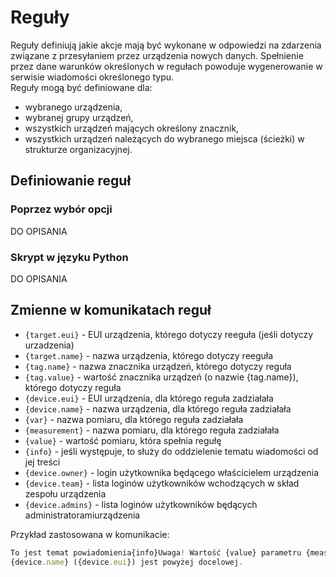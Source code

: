 # Reguły

Reguły definiują jakie akcje mają być wykonane w odpowiedzi na zdarzenia związane 
z przesyłaniem przez urządzenia
nowych danych. Spełnienie przez dane warunków określonych w regułach powoduje 
wygenerowanie w serwisie wiadomości 
określonego typu. <br> 
Reguły mogą być definiowane dla:
- wybranego urządzenia,
- wybranej grupy urządzeń,
- wszystkich urządzeń mających określony znacznik,
- wszystkich urządzeń należących do wybranego miejsca (ścieżki) w strukturze organizacyjnej.

## Definiowanie reguł

### Poprzez wybór opcji 

DO OPISANIA

### Skrypt w języku Python

DO OPISANIA

## Zmienne w komunikatach reguł

- `{target.eui}` - EUI urządzenia, którego dotyczy reeguła (jeśli dotyczy urzadzenia)
- `{target.name}` - nazwa urządzenia, którego dotyczy reeguła
- `{tag.name}` - nazwa znacznika urządzeń, którego dotyczy reguła
- `{tag.value}` - wartość znacznika urządzeń (o nazwie {tag.name}), którego dotyczy reguła
- `{device.eui}` - EUI urządzenia, dla którego reguła zadziałała
- `{device.name}` - nazwa urządzenia, dla którego reguła zadziałała
- `{var}` - nazwa pomiaru, dla którego reguła zadziałała
- `{measurement}` - nazwa pomiaru, dla którego reguła zadziałała
- `{value}` - wartość pomiaru, która spełnia regułę
- `{info}` - jeśli występuje, to służy do oddzielenie tematu wiadomości od jej treści
- `{device.owner}` - login użytkownika będącego właścicielem urządzenia
- `{device.team}` - lista loginów użytkowników wchodzących w skład zespołu urządzenia
- `{device.admins}` - lista loginów użytkowników będących administratoramiurządzenia

Przykład zastosowana w komunikacie:
```javascript
To jest temat powiadomienia{info}Uwaga! Wartość {value} parametru {measurement} dla urządzenia
{device.name} ({device.eui}) jest powyżej docelowej.

```
